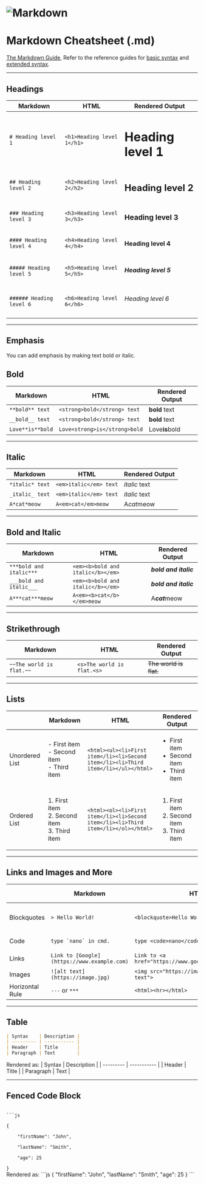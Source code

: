 # ![Markdown](https://upload.wikimedia.org/wikipedia/commons/4/48/Markdown-mark.svg "Markdown")

# Markdown Cheatsheet (.md)

[The Markdown Guide](https://www.markdownguide.org "The Markdown Guide"), Refer to the reference guides for [basic syntax](https://www.markdownguide.org/basic-syntax) and [extended syntax](https://www.markdownguide.org/extended-syntax).

---

## Headings

| Markdown                 | HTML                       | Rendered Output          |
| ------------------------ | -------------------------- | ------------------------ |
| `# Heading level 1`      | `<h1>Heading level 1</h1>` | <h1>Heading level 1</h1> |
| `## Heading level 2`     | `<h2>Heading level 2</h2>` | <h2>Heading level 2</h2> |
| `### Heading level 3`    | `<h3>Heading level 3</h3>` | <h3>Heading level 3</h3> |
| `#### Heading level 4`   | `<h4>Heading level 4</h4>` | <h4>Heading level 4</h4> |
| `##### Heading level 5`  | `<h5>Heading level 5</h5>` | <h5>Heading level 5</h5> |
| `###### Heading level 6` | `<h6>Heading level 6</h6>` | <h6>Heading level 6</h6> |

---

## Emphasis

You can add emphasis by making text bold or italic.

## Bold

| Markdown         | HTML                          | Rendered Output                          |
| ---------------- | ----------------------------- | ---------------------------------------- |
| `**bold** text`  | `<strong>bold</strong> text`  | <html><strong>bold</strong> text</html>  |
| `__bold__ text`  | `<strong>bold</strong> text`  | <html><strong>bold</strong> text</html>  |
| `Love**is**bold` | `Love<strong>is</strong>bold` | <html>Love<strong>is</strong>bold</html> |

---

## Italic

| Markdown        | HTML                   | Rendered Output                   |
| --------------- | ---------------------- | --------------------------------- |
| `*italic* text` | `<em>italic</em> text` | <html><em>italic</em> text</html> |
| `_italic_ text` | `<em>italic</em> text` | <html><em>italic</em> text</html> |
| `A*cat*meow`    | `A<em>cat</em>meow`    | <html>A<em>cat</em>meow</html>    |

---

## Bold and Italic

| Markdown                | HTML                              | Rendered Output                              |
| ----------------------- | --------------------------------- | -------------------------------------------- |
| `***bold and italic***` | `<em><b>bold and italic</b></em>` | <html><em><b>bold and italic</b></em></html> |
| `___bold and italic___` | `<em><b>bold and italic</b></em>` | <html><em><b>bold and italic</b></em></html> |
| `A***cat***meow`        | `A<em><b>cat</b></em>meow`        | <html>A<em><b>cat</b></em>meow</html>        |

---

## Strikethrough

| Markdown                 | HTML                       | Rendered Output                       |
| ------------------------ | -------------------------- | ------------------------------------- |
| `~~The world is flat.~~` | `<s>The world is flat.<s>` | <html><s>The world is flat.<s></html> |

---

## Lists

|                | Markdown                                           | HTML                                                                               | Rendered Output                                                                  |
| -------------- | -------------------------------------------------- | ---------------------------------------------------------------------------------- | -------------------------------------------------------------------------------- |
| Unordered List | - First item <br>- Second item <br>- Third item    | `<html><ul><li>First item</li><li>Second item</li><li>Third item</li></ul></html>` | <html><ul><li>First item</li><li>Second item</li><li>Third item</li></ul></html> |
| Ordered List   | 1. First item <br>2. Second item <br>3. Third item | `<html><ol><li>First item</li><li>Second item</li><li>Third item</li></ol></html>` | <html><ol><li>First item</li><li>Second item</li><li>Third item</li></ol></html> |

---

## Links and Images and More

|                 | Markdown                                    | HTML                                                   | Rendered Output                                                                                               |
| --------------- | ------------------------------------------- | ------------------------------------------------------ | ------------------------------------------------------------------------------------------------------------- |
| Blockquotes     | `> Hello World!`                            | `<blockquote>Hello World!</blockquote>`                | <html><blockquote>Hello World!</blockquote></html>                                                            |
| Code            | `` type `nano` in cmd. ``                   | `type <code>nano</code> in cmd.`                       | type <code>nano</code> in cmd.                                                                                |
| Links           | `Link to [Google](https://www.example.com)` | `Link to <a href="https://www.google.com/">Google</a>` | <html>Link to <a href="https://www.google.com/">Google</a></html>                                             |
| Images          | `![alt text](https://image.jpg) `           | `<img src="https://image.jpg" alt="alt text">`         | <html><img src="https://upload.wikimedia.org/wikipedia/commons/4/48/Markdown-mark.svg" alt="alt text"></html> |
| Horizontal Rule | `---` or `***`                              | `<html><hr></html>`                                    | <html><hr></html>                                                                                             |

---

## Table

```md
| Syntax    | Description |
| --------- | ----------- |
| Header    | Title       |
| Paragraph | Text        |
```

Rendered as:
| Syntax | Description |
| --------- | ----------- |
| Header | Title |
| Paragraph | Text |

---

## Fenced Code Block

<code>
```js<br>
{<br>
&nbsp; &nbsp; "firstName": "John",<br>
&nbsp; &nbsp; "lastName": "Smith",<br>
&nbsp; &nbsp; "age": 25<br>
}
</code>
Rendered as:
```js
{
  "firstName": "John",
  "lastName": "Smith",
  "age": 25
}
```
